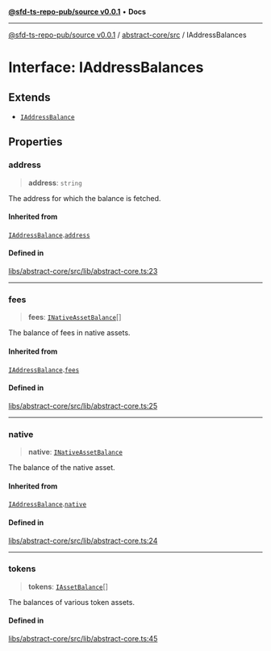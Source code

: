 [**@sfd-ts-repo-pub/source v0.0.1**](../../../README.md) • **Docs**

***

[@sfd-ts-repo-pub/source v0.0.1](../../../modules.md) / [abstract-core/src](../README.md) / IAddressBalances

# Interface: IAddressBalances

## Extends

- [`IAddressBalance`](IAddressBalance.md)

## Properties

### address

> **address**: `string`

The address for which the balance is fetched.

#### Inherited from

[`IAddressBalance`](IAddressBalance.md).[`address`](IAddressBalance.md#address)

#### Defined in

[libs/abstract-core/src/lib/abstract-core.ts:23](https://github.com/Steadfast-Digital/sfd-ts-repo-pub/blob/fc79dbd051d9d700fc06cf580f06693f6be34283/libs/abstract-core/src/lib/abstract-core.ts#L23)

***

### fees

> **fees**: [`INativeAssetBalance`](INativeAssetBalance.md)[]

The balance of fees in native assets.

#### Inherited from

[`IAddressBalance`](IAddressBalance.md).[`fees`](IAddressBalance.md#fees)

#### Defined in

[libs/abstract-core/src/lib/abstract-core.ts:25](https://github.com/Steadfast-Digital/sfd-ts-repo-pub/blob/fc79dbd051d9d700fc06cf580f06693f6be34283/libs/abstract-core/src/lib/abstract-core.ts#L25)

***

### native

> **native**: [`INativeAssetBalance`](INativeAssetBalance.md)

The balance of the native asset.

#### Inherited from

[`IAddressBalance`](IAddressBalance.md).[`native`](IAddressBalance.md#native)

#### Defined in

[libs/abstract-core/src/lib/abstract-core.ts:24](https://github.com/Steadfast-Digital/sfd-ts-repo-pub/blob/fc79dbd051d9d700fc06cf580f06693f6be34283/libs/abstract-core/src/lib/abstract-core.ts#L24)

***

### tokens

> **tokens**: [`IAssetBalance`](IAssetBalance.md)[]

The balances of various token assets.

#### Defined in

[libs/abstract-core/src/lib/abstract-core.ts:45](https://github.com/Steadfast-Digital/sfd-ts-repo-pub/blob/fc79dbd051d9d700fc06cf580f06693f6be34283/libs/abstract-core/src/lib/abstract-core.ts#L45)
